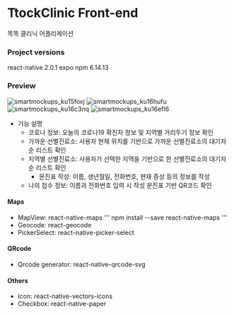 # TtockClinic Front-end
똑똑 클리닉 어플리케이션

### Project versions
react-native 2.0.1
expo
npm 6.14.13

### Preview
![smartmockups_ku15foxj](https://user-images.githubusercontent.com/68368633/134806101-a3ed8191-383a-4604-86e7-5c59270233da.jpg)
![smartmockups_ku16hufu](https://user-images.githubusercontent.com/68368633/134807356-372ca5cc-98ed-464d-8b08-028763d12731.jpg)
![smartmockups_ku16c3nq](https://user-images.githubusercontent.com/68368633/134807391-e3eaa51c-500d-45b8-a71a-0cc261f89e66.jpg)
![smartmockups_ku16efl6](https://user-images.githubusercontent.com/68368633/134807374-ebdc1afc-d0cc-4711-a476-35830076ea86.jpg)
- 기능 설명
  - 코로나 정보: 오늘의 코로나19 확진자 정보 및 지역별 거리두기 정보 확인
  - 가까운 선별진료소: 사용자 현재 위치를 기반으로 가까운 선별진료소의 대기자 순 리스트 확인
  - 지역별 선별진료소: 사용자가 선택한 지역을 기반으로 한 선별진료소의 대기자 순 리스트 확인
    - 문진표 작성: 이름, 생년월일, 전화번호, 현재 증상 등의 정보를 작성
  - 나의 접수 정보: 이름과 전화번호 입력 시 작성 문진표 기반 QR코드 확인 

#### Maps
- MapView: react-native-maps
  '''
  npm install --save react-native-maps
  '''
- Geocode: react-geocode
- PickerSelect: react-native-picker-select

#### QRcode
- Qrcode generator: react-native-qrcode-svg

#### Others
- Icon: react-native-vectors-icons
- Checkbox: react-native-paper

